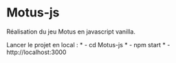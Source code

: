 # Motus-js

Réalisation du jeu Motus en javascript vanilla.

Lancer le projet en local : 
    * - cd Motus-js
    * - npm start
    * - http://localhost:3000